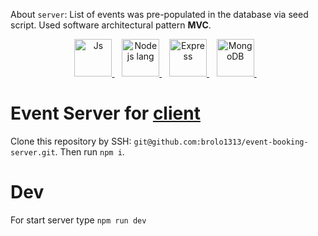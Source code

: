 About `server`:
List of events was pre-populated in the database via seed script.
Used software architectural pattern **MVC**. 


<p align='center'>
 <a href="https://github.com/sponsors/alexandresanlim">
    <img style="width:60px" alt="Js" src="https://user-images.githubusercontent.com/25181517/117447155-6a868a00-af3d-11eb-9cfe-245df15c9f3f.png" />
  </a>&nbsp;&nbsp;
  <a href="#">
  <img style="width:60px" alt="Node js lang" src="https://user-images.githubusercontent.com/25181517/183568594-85e280a7-0d7e-4d1a-9028-c8c2209e073c.png">
</a>&nbsp;&nbsp;
  <a href="#">
  <img style="width:60px" alt="Express" src="https://user-images.githubusercontent.com/25181517/183859966-a3462d8d-1bc7-4880-b353-e2cbed900ed6.png">
</a>&nbsp;&nbsp;
  <a href="#">
  <img style="width:60px" alt="MongoDB" src="https://user-images.githubusercontent.com/25181517/182884177-d48a8579-2cd0-447a-b9a6-ffc7cb02560e.png">
</a>&nbsp;&nbsp;


</p>



# Event Server for [client](https://github.com/brolo1313/event-booking-client)
Clone this repository by SSH: `git@github.com:brolo1313/event-booking-server.git`.
Then run `npm i`.

# Dev
For start server type  `npm run dev`



